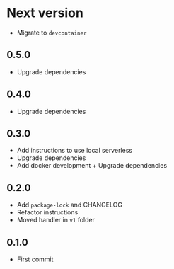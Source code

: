 # Next version
+ Migrate to `devcontainer`

## 0.5.0
+ Upgrade dependencies

## 0.4.0
+ Upgrade dependencies

## 0.3.0
+ Add instructions to use local serverless
+ Upgrade dependencies
+ Add docker development + Upgrade dependencies

## 0.2.0

+ Add `package-lock` and CHANGELOG
+ Refactor instructions
+ Moved handler in `v1` folder

## 0.1.0

+ First commit